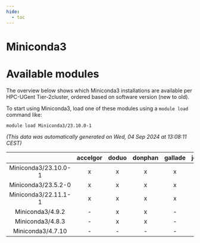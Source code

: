 ```yaml
---
hide:
  - toc
---
```


Miniconda3
==========

# Available modules


The overview below shows which Miniconda3 installations are available per HPC-UGent Tier-2cluster, ordered based on software version (new to old).

To start using Miniconda3, load one of these modules using a `module load` command like:

```shell
module load Miniconda3/23.10.0-1
```

*(This data was automatically generated on Wed, 04 Sep 2024 at 13:08:11 CEST)*  

| |accelgor|doduo|donphan|gallade|joltik|shinx|skitty|
| :---: | :---: | :---: | :---: | :---: | :---: | :---: | :---: |
|Miniconda3/23.10.0-1|x|x|x|x|x|x|x|
|Miniconda3/23.5.2-0|x|x|x|x|x|-|x|
|Miniconda3/22.11.1-1|x|x|x|x|x|-|x|
|Miniconda3/4.9.2|-|x|x|-|x|-|x|
|Miniconda3/4.8.3|-|x|x|-|x|-|x|
|Miniconda3/4.7.10|-|-|-|-|-|-|x|
